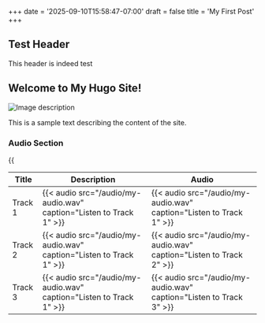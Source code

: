+++
date = '2025-09-10T15:58:47-07:00'
draft = false
title = 'My First Post'
+++
## Test Header
This header is indeed test

## Welcome to My Hugo Site!

![Image description](/images/my-image.png) <!-- replace with your image path -->

This is a sample text describing the content of the site.

### Audio Section

{{<audio src="/audio/my-audio.wav" caption="your caption" >}}

| Title | Description | Audio |
|-------|------------|--------|
| Track 1 | {{< audio src="/audio/my-audio.wav" caption="Listen to Track 1" >}} | {{< audio src="/audio/my-audio.wav" caption="Listen to Track 1" >}} |
| Track 2 | {{< audio src="/audio/my-audio.wav" caption="Listen to Track 1" >}} | {{< audio src="/audio/my-audio.wav" caption="Listen to Track 2" >}} |
| Track 3 | {{< audio src="/audio/my-audio.wav" caption="Listen to Track 1" >}} | {{< audio src="/audio/my-audio.wav" caption="Listen to Track 3" >}} |